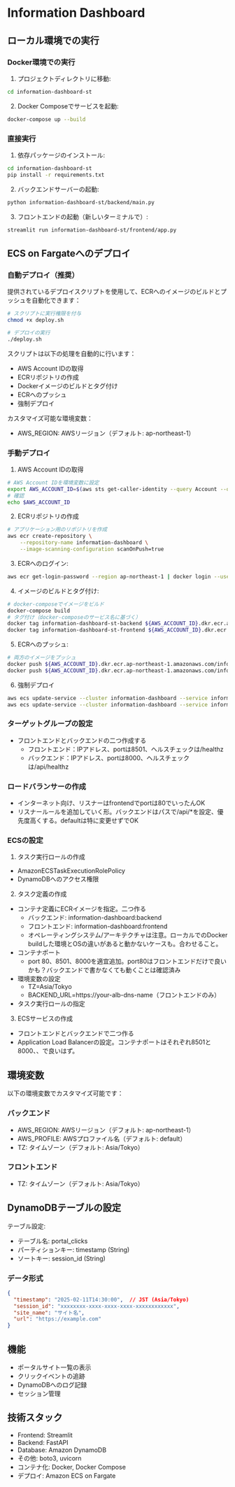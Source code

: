 # Information Dashboard
## ローカル環境での実行
### Docker環境での実行
1. プロジェクトディレクトリに移動:
```bash
cd information-dashboard-st
```

2. Docker Composeでサービスを起動:
```bash
docker-compose up --build
```
### 直接実行
1. 依存パッケージのインストール:
```bash
cd information-dashboard-st
pip install -r requirements.txt
```

2. バックエンドサーバーの起動:
```bash
python information-dashboard-st/backend/main.py
```

3. フロントエンドの起動（新しいターミナルで）:
```bash
streamlit run information-dashboard-st/frontend/app.py
```

## ECS on Fargateへのデプロイ
### 自動デプロイ（推奨）
提供されているデプロイスクリプトを使用して、ECRへのイメージのビルドとプッシュを自動化できます：
```bash
# スクリプトに実行権限を付与
chmod +x deploy.sh

# デプロイの実行
./deploy.sh
```

スクリプトは以下の処理を自動的に行います：
- AWS Account IDの取得
- ECRリポジトリの作成
- Dockerイメージのビルドとタグ付け
- ECRへのプッシュ
- 強制デプロイ

カスタマイズ可能な環境変数：
- AWS_REGION: AWSリージョン（デフォルト: ap-northeast-1）

### 手動デプロイ
1. AWS Account IDの取得
```bash
# AWS Account IDを環境変数に設定
export AWS_ACCOUNT_ID=$(aws sts get-caller-identity --query Account --output text)
# 確認
echo $AWS_ACCOUNT_ID
```
2. ECRリポジトリの作成
```bash
# アプリケーション用のリポジトリを作成
aws ecr create-repository \
    --repository-name information-dashboard \
    --image-scanning-configuration scanOnPush=true
```
3. ECRへのログイン:
```bash
aws ecr get-login-password --region ap-northeast-1 | docker login --username AWS --password-stdin ${AWS_ACCOUNT_ID}.dkr.ecr.ap-northeast-1.amazonaws.com
```
4. イメージのビルドとタグ付け:
```bash
# docker-composeでイメージをビルド
docker-compose build
# タグ付け（docker-composeのサービス名に基づく）
docker tag information-dashboard-st-backend ${AWS_ACCOUNT_ID}.dkr.ecr.ap-northeast-1.amazonaws.com/information-dashboard:backend
docker tag information-dashboard-st-frontend ${AWS_ACCOUNT_ID}.dkr.ecr.ap-northeast-1.amazonaws.com/information-dashboard:frontend
```
5. ECRへのプッシュ:
```bash
# 両方のイメージをプッシュ
docker push ${AWS_ACCOUNT_ID}.dkr.ecr.ap-northeast-1.amazonaws.com/information-dashboard:backend
docker push ${AWS_ACCOUNT_ID}.dkr.ecr.ap-northeast-1.amazonaws.com/information-dashboard:frontend
```
6. 強制デプロイ
```bash
aws ecs update-service --cluster information-dashboard --service information-dashboard-backend --force-new-deployment
aws ecs update-service --cluster information-dashboard --service information-dashboard-frontend --force-new-deployment
```

### ターゲットグループの設定
- フロントエンドとバックエンドの二つ作成する
  - フロントエンド：IPアドレス、portは8501、ヘルスチェックは/healthz
  - バックエンド：IPアドレス、portは8000、ヘルスチェックは/api/healthz
### ロードバランサーの作成
- インターネット向け、リスナーはfrontendでportは80でいったんOK
- リスナールールを追加していく形。バックエンドはパスで/api/*を設定、優先度高くする。defaultは特に変更せずでOK
### ECSの設定
1. タスク実行ロールの作成
- AmazonECSTaskExecutionRolePolicy
- DynamoDBへのアクセス権限

2. タスク定義の作成
- コンテナ定義にECRイメージを指定。二つ作る
  - バックエンド: information-dashboard:backend
  - フロントエンド: information-dashboard:frontend
  - オペレーティングシステム/アーキテクチャは注意。ローカルでのDocker buildした環境とOSの違いがあると動かないケースも。合わせること。
- コンテナポート
  - port 80、8501、8000を適宜追加。port80はフロントエンドだけで良いかも？バックエンドで書かなくても動くことは確認済み
- 環境変数の設定
  - TZ=Asia/Tokyo
  - BACKEND_URL=https://your-alb-dns-name（フロントエンドのみ）
- タスク実行ロールの指定

3. ECSサービスの作成
- フロントエンドとバックエンドで二つ作る
- Application Load Balancerの設定。コンテナポートはそれぞれ8501と8000、、で良いはず。

## 環境変数
以下の環境変数でカスタマイズ可能です：

### バックエンド
- AWS_REGION: AWSリージョン（デフォルト: ap-northeast-1）
- AWS_PROFILE: AWSプロファイル名（デフォルト: default）
- TZ: タイムゾーン（デフォルト: Asia/Tokyo）

### フロントエンド
- TZ: タイムゾーン（デフォルト: Asia/Tokyo）

## DynamoDBテーブルの設定

テーブル設定:
- テーブル名: portal_clicks
- パーティションキー: timestamp (String)
- ソートキー: session_id (String)

### データ形式
```json
{
  "timestamp": "2025-02-11T14:30:00",  // JST (Asia/Tokyo)
  "session_id": "xxxxxxxx-xxxx-xxxx-xxxx-xxxxxxxxxxxx",
  "site_name": "サイト名",
  "url": "https://example.com"
}
```

## 機能
- ポータルサイト一覧の表示
- クリックイベントの追跡
- DynamoDBへのログ記録
- セッション管理

## 技術スタック
- Frontend: Streamlit
- Backend: FastAPI
- Database: Amazon DynamoDB
- その他: boto3, uvicorn
- コンテナ化: Docker, Docker Compose
- デプロイ: Amazon ECS on Fargate